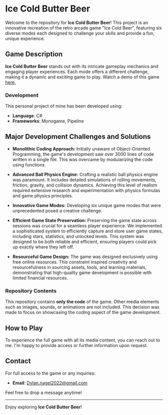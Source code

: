 # Ice Cold Butter Beer

Welcome to the repository for **Ice Cold Butter Beer**! This project is an innovative recreation of the retro arcade game "Ice Cold Beer", featuring six diverse modes each designed to challenge your skills and provide a fun, unique experience.

## Game Description

**Ice Cold Butter Beer** stands out with its intricate gameplay mechanics and engaging player experiences. Each mode offers a different challenge, making it a dynamic and exciting game to play. Watch a demo of this game [here.](https://youtu.be/Z7evVo3lrIY)

### Development

This personal project of mine has been developed using:
- **Language**: C#
- **Frameworks**: Monogame, Pipeline

## Major Development Challenges and Solutions

- **Monolithic Coding Approach:** Initially unaware of Object-Oriented Programming, the game's  development saw over 3000 lines of code written in a single file. This was overcame by modularizing the code using functions.

- **Advanced Ball Physics Engine:** Crafting a realistic ball physics engine was paramount. It includes detailed simulations of rolling movements, friction, gravity, and collision dynamics. Achieving this level of realism required extensive research and experimentation with physics formulas and game physics principles.

- **Innovative Game Modes:** Developing six unique game modes that were unprecedented posed a creative challenge.

- **Efficient Game State Preservation:** Preserving the game state across sessions was crucial for a seamless player experience. We implemented a sophisticated system to efficiently capture and store user game states, including stars, statistics, and unlocked levels. This system was designed to be both reliable and efficient, ensuring players could pick up exactly where they left off.

- **Resourceful Game Design:** The game was designed exclusively using free online resources. This constraint inspired creativity and resourcefulness in sourcing assets, tools, and learning materials, demonstrating that high-quality game development is possible with limited financial resources.


### Repository Contents

This repository contains **only the code** of the game. Other media elements such as images, sounds, or animations are not included. This decision was made to focus on showcasing the coding aspect of the game development.

## How to Play

To experience the full game with all its media content, you can reach out to me. I'm happy to provide access or further information upon request.

## Contact

For full access to the game or any inquiries:
- **Email**: Dylan.nagel2022@gmail.com

Feel free to drop a message anytime!

---

Enjoy exploring **Ice Cold Butter Beer**!
